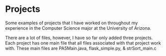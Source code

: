 # Projects
Some examples of projects that I have worked on throughout my experience in the Computer Science major at the University of Arizona.

There are a lot of files, however, I have so far only added three projects. Each project has one main file that all files associated with that project work with. These main files are PA5Main.java, flask_simple.py, & strSort_main.c
